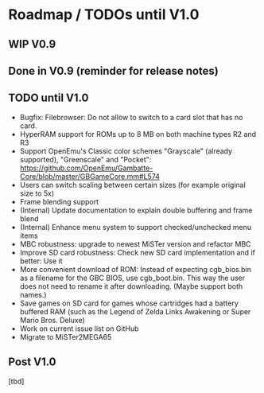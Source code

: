 Roadmap / TODOs until V1.0
==========================

WIP V0.9
--------

Done in V0.9 (reminder for release notes)
-----------------------------------------

TODO until V1.0
---------------

* Bugfix: Filebrowser: Do not allow to switch to a card slot that has no card.
* HyperRAM support for ROMs up to 8 MB on both machine types R2 and R3
* Support OpenEmu's Classic color schemes "Grayscale" (already supported),
  "Greenscale" and "Pocket": https://github.com/OpenEmu/Gambatte-Core/blob/master/GBGameCore.mm#L574
* Users can switch scaling between certain sizes (for example original size to 5x)
* Frame blending support
* (Internal) Update documentation to explain double buffering and frame blend
* (Internal) Enhance menu system to support checked/unchecked menu items
* MBC robustness: upgrade to newest MiSTer version and refactor MBC
* Improve SD card robustness: Check new SD card implementation
  and if better: Use it
* More convenient download of ROM: Instead of expecting cgb_bios.bin as a
  filename for the GBC BIOS, use cgb_boot.bin. This way the user does not
  need to rename it after downloading. (Maybe support both names.)
* Save games on SD card for games whose cartridges had a battery buffered RAM
  (such as the Legend of Zelda Links Awakening or Super Mario Bros. Deluxe)
* Work on current issue list on GitHub  
* Migrate to MiSTer2MEGA65

Post V1.0
---------

[tbd]
